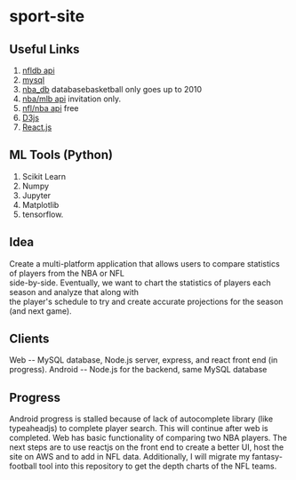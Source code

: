 # sport-site

## Useful Links
1. [nfldb api](http://pdoc.burntsushi.net/nfldb)
2. [mysql](https://dev.mysql.com/doc/refman/5.7/en/creating-database.html)
3. [nba_db](http://databasebasketball.com/stats_download.htm) databasebasketball only goes up to 2010
4. [nba/mlb api](https://erikberg.com/api#) invitation only. 
5. [nfl/nba api](https://www.suredbits.com/api/nfl/stats/) free
6. [D3js](https://d3js.org/)
7. [React.js](https://facebook.github.io/react/docs/introducing-jsx.html)  
  
## ML Tools (Python)  
1. Scikit Learn  
2. Numpy  
3. Jupyter  
4. Matplotlib  
5. tensorflow.  

## Idea
Create a multi-platform application that allows users to compare statistics of players from the NBA or NFL  
side-by-side. Eventually, we want to chart the statistics of players each season and analyze that along with  
the player's schedule to try and create accurate projections for the season (and next game).  

## Clients
Web -- MySQL database, Node.js server, express, and react front end (in progress). 
Android -- Node.js for the backend, same MySQL database

## Progress  
Android progress is stalled because of lack of autocomplete library (like typeaheadjs) to complete player search. This will continue after web is completed. Web has basic functionality of comparing two NBA players. The next steps are to use reactjs on the front end to create a better UI, host the site on AWS and to add in NFL data. Additionally, I will migrate my fantasy-football tool into this repository to get the depth charts of the NFL teams. 

